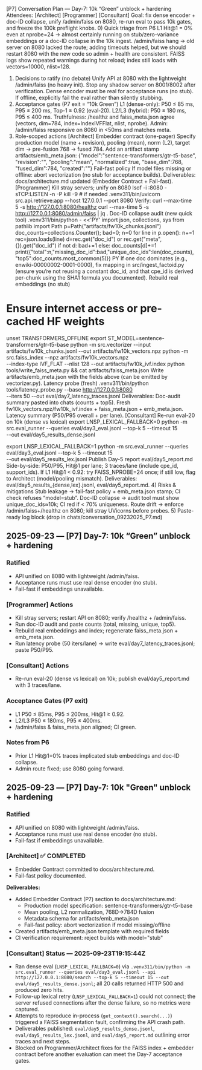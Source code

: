 [P7] Conversation Plan — Day-7: 10k “Green” unblock + hardening
Attendees: [Architect] [Programmer] [Consultant]
Goal: fix dense encoder + doc-ID collapse, unify /admin/faiss on 8080, re-run eval to pass 10k gates, and freeze the 100k preflight knobs.
0) Quick triage from P6
L1 Hit@1 = 0% even at nprobe=24 → almost certainly running on stub/zero-variance embeddings or a doc-ID collapse in the 10k ingest.
/admin/faiss hang → old server on 8080 lacked the route; adding timeouts helped, but we should restart 8080 with the new code so admin + health are consistent.
FAISS logs show repeated warnings during hot reload; index still loads with vectors=10000, nlist=128.
1) Decisions to ratify (no debate)
Unify API at 8080 with the lightweight /admin/faiss (no heavy init). Stop any shadow server on 8001/8002 after verification.
Dense encoder must be real for acceptance runs (no stub). If offline, explicitly fail the eval rather than silently stubbing.
2) Acceptance gates (P7 exit = “10k Green”)
L1 (dense-only): P50 ≤ 85 ms, P95 ≤ 200 ms, Top-1 ≥ 0.92 (eval-20).
L2/L3 (hybrid): P50 ≤ 180 ms, P95 ≤ 400 ms.
Truthfulness: /healthz and faiss_meta.json agree (vectors, dim=784, index=IndexIVFFlat, nlist, nprobe).
Admin: /admin/faiss responsive on 8080 in <50ms and matches meta.
3) Role-scoped actions
[Architect]
Embedder contract (one-pager)
Specify production model (name + revision), pooling (mean), norm (L2), target dim → pre-fusion 768 → fused 784.
Add an artifact stamp artifacts/emb_meta.json:
{"model":"sentence-transformers/gtr-t5-base",
 "revision":"<hf-rev>",
 "pooling":"mean",
 "normalized":true,
 "base_dim":768,
 "fused_dim":784,
 "created":"<iso8601>"}
Fail-fast policy
If model files missing or offline: abort vectorization (no stub for acceptance builds).
Deliverables: docs/architecture.md updated (Embedder Contract + Fail-fast).
[Programmer]
Kill stray servers; unify on 8080
lsof -i :8080 -sTCP:LISTEN -n -P
kill -9 <pid>  # if needed
.venv311/bin/uvicorn src.api.retrieve:app --host 127.0.0.1 --port 8080
Verify:
curl --max-time 5 -s http://127.0.0.1:8080/healthz
curl --max-time 5 -s http://127.0.0.1:8080/admin/faiss | jq .
Doc-ID collapse audit (new quick tool)
.venv311/bin/python - <<'PY'
import json, collections, sys
from pathlib import Path
p=Path("artifacts/fw10k_chunks.jsonl")
doc_counts=collections.Counter(); bad=0; n=0
for line in p.open():
    n+=1
    rec=json.loads(line)
    d=rec.get("doc_id") or rec.get("meta",{}).get("doc_id")
    if not d: bad+=1
    else: doc_counts[d]+=1
print({"total":n,"missing_doc_id":bad,"unique_doc_ids":len(doc_counts),
       "top5":doc_counts.most_common(5)})
PY
If one doc dominates (e.g., enwiki-00000002-0001-0000), fix mapping in src/ingest_factoid.py (ensure you’re not reusing a constant doc_id, and that cpe_id is derived per-chunk using the SHA1 formula you documented).
Rebuild real embeddings (no stub)
# Ensure internet access or pre-cached HF weights
unset TRANSFORMERS_OFFLINE
export ST_MODEL=sentence-transformers/gtr-t5-base
python -m src.vectorizer --input artifacts/fw10k_chunks.jsonl --out artifacts/fw10k_vectors.npz
python -m src.faiss_index --npz artifacts/fw10k_vectors.npz \
  --index-type IVF_FLAT --nlist 128 --out artifacts/fw10k_ivf.index
python tools/write_faiss_meta.py && cat artifacts/faiss_meta.json
Write artifacts/emb_meta.json with the fields above (can be emitted by vectorizer.py).
Latency probe (fresh)
.venv311/bin/python tools/latency_probe.py --base http://127.0.0.1:8080 \
  --iters 50 --out eval/day7_latency_traces.jsonl
Deliverables:
Doc-audit summary pasted into chats (counts + top5).
Fresh fw10k_vectors.npz/fw10k_ivf.index + faiss_meta.json + emb_meta.json.
Latency summary (P50/P95 overall + per lane).
[Consultant]
Re-run eval-20 on 10k (dense vs lexical)
export LNSP_LEXICAL_FALLBACK=0
python -m src.eval_runner --queries eval/day3_eval.jsonl --top-k 5 --timeout 15 \
  --out eval/day5_results_dense.jsonl

export LNSP_LEXICAL_FALLBACK=1
python -m src.eval_runner --queries eval/day3_eval.jsonl --top-k 5 --timeout 15 \
  --out eval/day5_results_lex.jsonl
Publish Day-5 report eval/day5_report.md
Side-by-side: P50/P95, Hit@1 per lane; 3 traces/lane (include cpe_id, support_ids).
If L1 Hit@1 < 0.92: try FAISS_NPROBE=24 once; if still low, flag to Architect (model/pooling mismatch).
Deliverables: eval/day5_results_{dense,lex}.jsonl, eval/day5_report.md.
4) Risks & mitigations
Stub leakage → fail-fast policy + emb_meta.json stamp; CI check refuses “model=stub”.
Doc-ID collapse → audit tool must show unique_doc_ids≈10k; CI red if < 70% uniqueness.
Route drift → enforce /admin/faiss+/healthz on 8080; kill stray UVicorns before probes.
5) Paste-ready log block (drop in chats/conversation_09232025_P7.md)
## 2025-09-23 — [P7] Day-7: 10k “Green” unblock + hardening

### Ratified
- API unified on 8080 with lightweight /admin/faiss.
- Acceptance runs must use real dense encoder (no stub).
- Fail-fast if embeddings unavailable.

### [Programmer] Actions
- Kill stray servers; restart API on 8080; verify /healthz + /admin/faiss.
- Run doc-ID audit and paste counts (total, missing, unique, top5).
- Rebuild real embeddings and index; regenerate faiss_meta.json + emb_meta.json.
- Run latency probe (50 iters/lane) → write eval/day7_latency_traces.jsonl; paste P50/P95.

### [Consultant] Actions
- Re-run eval-20 (dense vs lexical) on 10k; publish eval/day5_report.md with 3 traces/lane.

### Acceptance Gates (P7 exit)
- L1 P50 ≤ 85ms, P95 ≤ 200ms, Hit@1 ≥ 0.92.
- L2/L3 P50 ≤ 180ms, P95 ≤ 400ms.
- /admin/faiss & faiss_meta.json aligned; CI green.

### Notes from P6
- Prior L1 Hit@1=0% traces implicated stub embeddings and doc-ID collapse.
- Admin route fixed; use 8080 going forward.

## 2025-09-23 — [P7] Day-7: 10k "Green" unblock + hardening

### Ratified
- API unified on 8080 with lightweight /admin/faiss.
- Acceptance runs must use real dense encoder (no stub).
- Fail-fast if embeddings unavailable.

### [Architect] ✅ COMPLETED
- Embedder Contract committed to docs/architecture.md.
- Fail-fast policy documented.

**Deliverables:**
- Added Embedder Contract (P7) section to docs/architecture.md:
  - Production model specification: sentence-transformers/gtr-t5-base
  - Mean pooling, L2 normalization, 768D→784D fusion
  - Metadata schema for artifacts/emb_meta.json
  - Fail-fast policy: abort vectorization if model missing/offline
- Created artifacts/emb_meta.json template with required fields
- CI verification requirement: reject builds with model="stub"

### [Consultant] Status — 2025-09-23T19:15:44Z
- Ran dense eval (`LNSP_LEXICAL_FALLBACK=0`) via `.venv311/bin/python -m src.eval_runner --queries eval/day3_eval.jsonl --api http://127.0.0.1:8080/search --top-k 5 --timeout 15 --out eval/day5_results_dense.jsonl`; all 20 calls returned HTTP 500 and produced zero hits.
- Follow-up lexical retry (`LNSP_LEXICAL_FALLBACK=1`) could not connect; the server refused connections after the dense failure, so no metrics were captured.
- Attempts to reproduce in-process (`get_context().search(...)`) triggered a FAISS segmentation fault, confirming the API crash path.
- Deliverables published: `eval/day5_results_dense.jsonl`, `eval/day5_results_lex.jsonl`, and `eval/day5_report.md` outlining error traces and next steps.
- Blocked on Programmer/Architect fixes for the FAISS index + embedder contract before another evaluation can meet the Day-7 acceptance gates.
